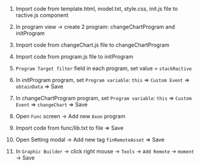 1. Import code from template.html, model.txt, style.css, init.js file to ractive.js component
2. In program view -> create 2 program: changeChartProgram and initProgram
3. Import code from changeChart.js file to changeChartProgram
4. Import code from program.js file to initProgram
5. `Program Target filter` field in each program, set value = `stackRactive`
6. In initProgram program, set `Program variable`: `this` => `Custom Event` => `obtainData` => Save
7. In changeChartProgram program, set `Program variable`: `this` => `Custom Event` => `changeChart` => Save

8. Open `Func` screen -> Add new `Axon` program
9. Import code from func/lib.txt to file => Save
10. Open Setting modal -> Add new tag `finRemoteAsset` => Save

11. In `Graphic Builder` -> click right mouse -> `Tools` -> `Add Remote` -> `moment` -> Save